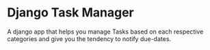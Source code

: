 # Django Task Manager

A django app that helps you manage Tasks based on each respective categories and give you the tendency to notify due-dates.